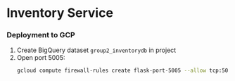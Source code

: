# Inventory Service
### Deployment to GCP
1. Create BigQuery dataset `group2_inventorydb` in project
2. Open port 5005:
   ```bash
   gcloud compute firewall-rules create flask-port-5005 --allow tcp:5005